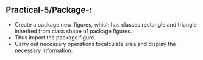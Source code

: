 ## Practical-5/Package-: 

- Create a package new_figures, which has classes rectangle and triangle inherited from class shape of package figures. 
- Thus import the package figure.
- Carry out necessary operations tocalculate area and display the necessary information.